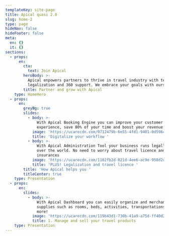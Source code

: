 ```yaml
---
templateKey: site-page
title: Apical quasi 2.0
slug: home-2
type: page
hideNav: false
hideFooter: false
meta:
  en: {}
  it: {}
sections:
  - props:
      en:
        cta:
          text: Join Apical
        heroBody: >-
          Apical enpowers partners to thrive in travel industry with technology
          legalization and 360 support. We embrace your goals with ours
        title: Partner and grow with Apical
    type: HomeHero
  - props:
      en:
        greyBg: true
        slides:
          - body: >-
              With Apical Booking Engine you can improve your customer's
              experience, save 80% of your time and boost your revenue by 30% 
            image: 'https://ucarecdn.com/0712479b-6e55-4fd1-9401-0d596ca7d322/'
            title: 'Digitalize your workflow '
          - body: >-
              With Apical Administration Tool your business runs legally all
              over the world. No need to worry about travel licence and
              insurances
            image: 'https://ucarecdn.com/1102fb2d-021d-4ee6-ac9e-958d2dcc1104/'
            title: 'PLUS! Legalization and travel licence '
        title: 'How Apical helps you '
        titleCenter: true
    type: Presentation
  - props:
      en:
        slides:
          - body: >-
              With Apical Dashboard you can easily organize and merchandise your
              supplies such as rooms, beds, activities, transportations and
              more! 
            image: 'https://ucarecdn.com/119b43d1-730b-41a9-a75d-ff40d2ab2df0/'
            title: 1. Manage and sell your travel products
    type: Presentation
---
```


